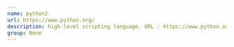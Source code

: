 ```yaml
---
name: python2
url: https://www.python.org/
description: high-level scripting language. URL : https://www.python.org/ Groups : None
group: None
---
```

